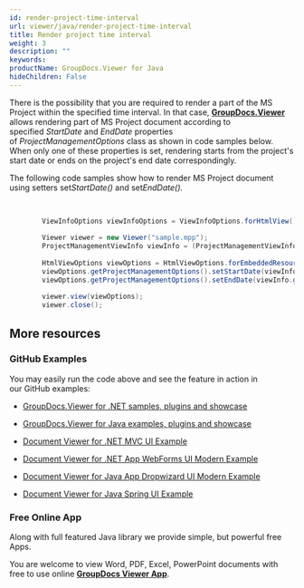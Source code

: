 ```yaml
---
id: render-project-time-interval
url: viewer/java/render-project-time-interval
title: Render project time interval
weight: 3
description: ""
keywords: 
productName: GroupDocs.Viewer for Java
hideChildren: False
---
```

There is the possibility that you are required to render a part of the MS Project within the specified time interval. In that case, [**GroupDocs.Viewer**](https://products.groupdocs.com/viewer/java) allows rendering part of MS Project document according to specified *StartDate* and *EndDate* properties of *ProjectManagementOptions* class as shown in code samples below. When only one of these properties is set, rendering starts from the project's start date or ends on the project's end date correspondingly.

The following code samples show how to render MS Project document using setters set*StartDate()* and set*EndDate().*

```csharp
        
      
		ViewInfoOptions viewInfoOptions = ViewInfoOptions.forHtmlView();
 
        Viewer viewer = new Viewer("sample.mpp");
        ProjectManagementViewInfo viewInfo = (ProjectManagementViewInfo) viewer.getViewInfo(viewInfoOptions);
        
		HtmlViewOptions viewOptions = HtmlViewOptions.forEmbeddedResources("page_{0}.html");
        viewOptions.getProjectManagementOptions().setStartDate(viewInfo.getStartDate());
        viewOptions.getProjectManagementOptions().setEndDate(viewInfo.getEndDate());
 
        viewer.view(viewOptions);
        viewer.close();

```

## More resources

### GitHub Examples

You may easily run the code above and see the feature in action in our GitHub examples:

*   [GroupDocs.Viewer for .NET samples, plugins and showcase](https://github.com/groupdocs-viewer/GroupDocs.Viewer-for-.NET)
    
*   [GroupDocs.Viewer for Java examples, plugins and showcase](https://github.com/groupdocs-viewer/GroupDocs.Viewer-for-Java)
    
*   [Document Viewer for .NET MVC UI Example](https://github.com/groupdocs-viewer/GroupDocs.Viewer-for-.NET-MVC) 
    
*   [Document Viewer for .NET App WebForms UI Modern Example](https://github.com/groupdocs-viewer/GroupDocs.Viewer-for-.NET-WebForms)
    
*   [Document Viewer for Java App Dropwizard UI Modern Example](https://github.com/groupdocs-viewer/GroupDocs.Viewer-for-Java-Dropwizard)
    
*   [Document Viewer for Java Spring UI Example](https://github.com/groupdocs-viewer/GroupDocs.Viewer-for-Java-Spring)
    

### Free Online App

Along with full featured Java library we provide simple, but powerful free Apps.

You are welcome to view Word, PDF, Excel, PowerPoint documents with free to use online **[GroupDocs Viewer App](https://products.groupdocs.app/viewer)**.
